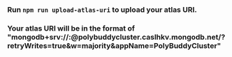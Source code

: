 ### Run `npm run upload-atlas-uri` to upload your atlas URI.

### Your atlas URI will be in the format of "mongodb+srv://<username>:<password>@polybuddycluster.caslhkv.mongodb.net/?retryWrites=true&w=majority&appName=PolyBuddyCluster"
